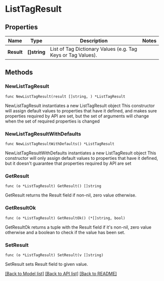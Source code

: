# ListTagResult

## Properties

Name | Type | Description | Notes
------------ | ------------- | ------------- | -------------
**Result** | **[]string** | List of Tag Dictionary Values (e.g. Tag Keys or Tag Values). | 

## Methods

### NewListTagResult

`func NewListTagResult(result []string, ) *ListTagResult`

NewListTagResult instantiates a new ListTagResult object
This constructor will assign default values to properties that have it defined,
and makes sure properties required by API are set, but the set of arguments
will change when the set of required properties is changed

### NewListTagResultWithDefaults

`func NewListTagResultWithDefaults() *ListTagResult`

NewListTagResultWithDefaults instantiates a new ListTagResult object
This constructor will only assign default values to properties that have it defined,
but it doesn't guarantee that properties required by API are set

### GetResult

`func (o *ListTagResult) GetResult() []string`

GetResult returns the Result field if non-nil, zero value otherwise.

### GetResultOk

`func (o *ListTagResult) GetResultOk() (*[]string, bool)`

GetResultOk returns a tuple with the Result field if it's non-nil, zero value otherwise
and a boolean to check if the value has been set.

### SetResult

`func (o *ListTagResult) SetResult(v []string)`

SetResult sets Result field to given value.



[[Back to Model list]](../README.md#documentation-for-models) [[Back to API list]](../README.md#documentation-for-api-endpoints) [[Back to README]](../README.md)


